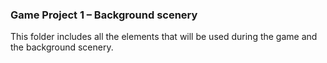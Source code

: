 ### Game Project 1 – Background scenery ###

This folder includes all the elements that will be used during the game and the background scenery.
